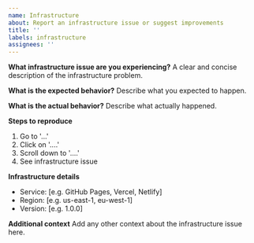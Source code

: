 ```yaml
---
name: Infrastructure
about: Report an infrastructure issue or suggest improvements
title: ''
labels: infrastructure
assignees: ''
---
```


**What infrastructure issue are you experiencing?**
A clear and concise description of the infrastructure problem.

**What is the expected behavior?**
Describe what you expected to happen.

**What is the actual behavior?**
Describe what actually happened.

**Steps to reproduce**
1. Go to '...'
2. Click on '....'
3. Scroll down to '....'
4. See infrastructure issue

**Infrastructure details**
- Service: [e.g. GitHub Pages, Vercel, Netlify]
- Region: [e.g. us-east-1, eu-west-1]
- Version: [e.g. 1.0.0]

**Additional context**
Add any other context about the infrastructure issue here.
